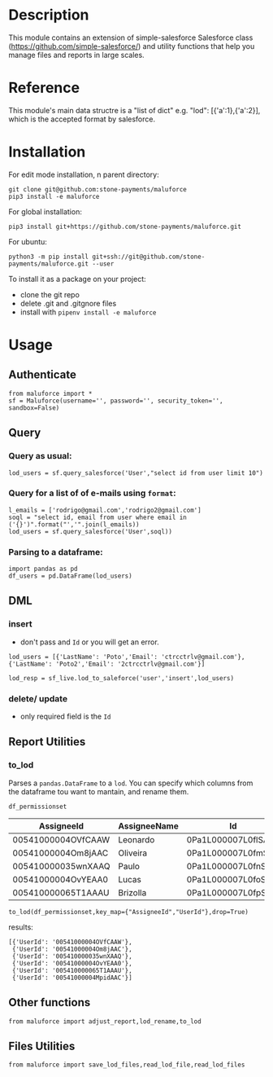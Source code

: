 # Description
This module contains an extension of simple-salesforce Salesforce class (https://github.com/simple-salesforce/) and utility functions that help you manage files and reports in large scales.

# Reference

This module's main data structre is a "list of dict" e.g. "lod": [{'a':1},{'a':2}], which is the accepted format by salesforce. 

# Installation
For edit mode installation, n parent directory:
```
git clone git@github.com:stone-payments/maluforce
pip3 install -e maluforce
```
For global installation:
```
pip3 install git+https://github.com/stone-payments/maluforce.git
```
For ubuntu: 
```
python3 -m pip install git+ssh://git@github.com/stone-payments/maluforce.git --user
```
To install it as a package on your project:
- clone the git repo
- delete .git and .gitgnore files
- install with `pipenv install -e maluforce`

# Usage

## Authenticate
```
from maluforce import *
sf = Maluforce(username='', password='', security_token='', sandbox=False)
```

## Query

### Query as usual:
```
lod_users = sf.query_salesforce('User',"select id from user limit 10")
```

### Query for a list of of e-mails using `format`:
```
l_emails = ['rodrigo@gmail.com','rodrigo2@gmail.com'] 
soql = "select id, email from user where email in ('{}')".format("','".join(l_emails))
lod_users = sf.query_salesforce('User',soql))
```

### Parsing to a dataframe:
```
import pandas as pd
df_users = pd.DataFrame(lod_users)
```

## DML

### insert
- don't pass and `Id` or you will get an error.

```
lod_users = [{'LastName': 'Poto','Email': 'ctrcctrlv@gmail.com'},{'LastName': 'Poto2','Email': '2ctrcctrlv@gmail.com'}]

lod_resp = sf_live.lod_to_saleforce('user','insert',lod_users)
```

### delete/ update
- only required field is the `Id`

## Report Utilities

### to_lod
Parses a `pandas.DataFrame` to a `lod`. You can specify which columns from the dataframe tou want to mantain, and rename them.

```
df_permissionset
```

|AssigneeId | AssigneeName |	Id | PermissionSetId |
|---|---|---|---|
|00541000004OVfCAAW | Leonardo |	0Pa1L000007L0flSAC | 0PS410000026AhIGAU |	
|00541000004Om8jAAC | Oliveira |	0Pa1L000007L0fmSAC | 0PS410000026AhIGAU |	
|005410000035wnXAAQ | Paulo | 0Pa1L000007L0fnSAC	| 0PS410000026AhIGAU |	
|00541000004OvYEAA0 | Lucas | 0Pa1L000007L0foSAC	| 0PS410000026AhIGAU |	
|005410000065T1AAAU | Brizolla |	0Pa1L000007L0fpSAC | 0PS410000026AhIGAU |	

```
to_lod(df_permissionset,key_map={"AssigneeId","UserId"},drop=True)
```

results:

```
[{'UserId': '00541000004OVfCAAW'},
 {'UserId': '00541000004Om8jAAC'},
 {'UserId': '005410000035wnXAAQ'},
 {'UserId': '00541000004OvYEAA0'},
 {'UserId': '005410000065T1AAAU'},
 {'UserId': '00541000004MpidAAC'}]
```

## Other functions
```
from maluforce import adjust_report,lod_rename,to_lod
```

## Files Utilities
```
from maluforce import save_lod_files,read_lod_file,read_lod_files
```
